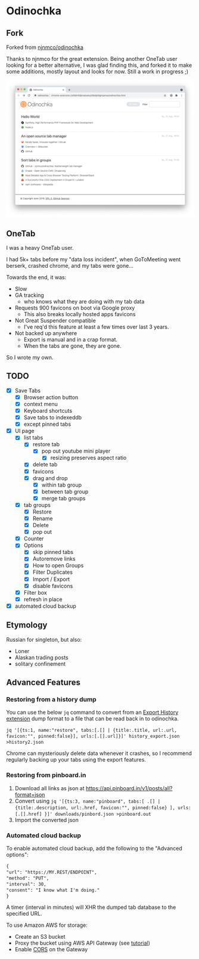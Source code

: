 # Odinochka

## Fork

Forked from [njnmco/odinochka](https://github.com/njnmco/odinochka)

Thanks to njnmco for the great extension. Being another OneTab user looking for
a better alternative, I was glad finding this, and forked it to make some
additions, mostly layout and looks for now. Still a work in progress ;)

![odinochka-screen-01](screenshots/odinochka-screen-01.png)

## OneTab

I was a heavy OneTab user.

I had 5k+ tabs before my "data loss incident", when GoToMeeting went berserk,
crashed chrome, and my tabs were gone...

Towards the end, it was:

- Slow
- GA tracking
  - who knows what they are doing with my tab data
- Requests 900 favicons on boot via Google proxy
  - This also breaks locally hosted apps favicons
- Not Great Suspender compatible
  - I've req'd this feature at least a few times over last 3 years.
- Not backed up anywhere
  - Export is manual and in a crap format.
  - When the tabs are gone, they are gone.

So I wrote my own.

## TODO

- [x] Save Tabs
  - [x] Browser action button
  - [x] context menu
  - [x] Keyboard shortcuts
  - [x] Save tabs to indexeddb
  - [x] except pinned tabs
- [x] UI page
  - [x] list tabs
    - [x] restore tab
      - [x] pop out youtube mini player
        - [x] resizing preserves aspect ratio
    - [x] delete tab
    - [x] favicons
    - [x] drag and drop
      - [x] within tab group
      - [x] between tab group
      - [x] merge tab groups
  - [x] tab groups
    - [x] Restore
    - [x] Rename
    - [x] Delete
    - [x] pop out
  - [x] Counter
  - [x] Options
    - [x] skip pinned tabs
    - [x] Autoremove links
    - [x] How to open Groups
    - [x] Filter Duplicates
    - [x] Import / Export
    - [x] disable favicons
  - [x] Filter box
  - [x] refresh in place
- [x] automated cloud backup

## Etymology

Russian for singleton, but also:

- Loner
- Alaskan trading posts
- solitary confinement

## Advanced Features

### Restoring from a history dump

You can use the below `jq` command to convert from an
[Export History extension](https://chrome.google.com/webstore/detail/export-historybookmarks-t/dcoegfodcnjofhjfbhegcgjgapeichlf)
dump format to a file that can be read back in to odinochka.

```
jq '[{ts:1, name:"restore", tabs:[.[] | {title:.title, url:.url, favicon:"", pinned:false}], urls:[.[].url]}]' history_export.json  >history2.json
```

Chrome can mysteriously delete data whenever it crashes, so I recommend
regularly backing up your tabs using the export features.

### Restoring from pinboard.in

1. Download all links as json at
   https://api.pinboard.in/v1/posts/all?format=json
2. Convert using
   `jq '[{ts:3, name:"pinboard", tabs:[ .[] | {title:.description, url:.href, favicon:"", pinned:false} ], urls:[.[].href] }]' downloads/pinbord.json >pinboard.out`
3. Import the converted json

### Automated cloud backup

To enable automated cloud backup, add the following to the "Advanced options":

```
{
"url": "https://MY.REST/ENDPOINT",
"method": "PUT",
"interval": 30,
"consent": "I know what I'm doing."
}
```

A timer (interval in minutes) will XHR the dumped tab database to the specified
URL.

To use Amazon AWS for storage:

- Create an S3 bucket
- Proxy the bucket using AWS API Gateway (see
  [tutorial](https://docs.aws.amazon.com/apigateway/latest/developerguide/integrating-api-with-aws-services-s3.html#api-items-in-folder-as-s3-objects-in-bucket))
- Enable
  [CORS](https://docs.aws.amazon.com/apigateway/latest/developerguide/how-to-cors.html#how-to-cors-console)
  on the Gateway
